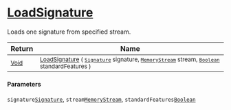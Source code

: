 # [LoadSignature](./SigComp15GermanLoader-100663967.md)

Loads one signature from specified stream.

| Return | Name | 
| --- | --- | 
| <sub>[Void](https://docs.microsoft.com/en-us/dotnet/api/System.Void)</sub>| <sub>[LoadSignature](./SigComp15GermanLoader-100663967.md) ( [`Signature`](./../../Signature.md) signature, [`MemoryStream`](https://docs.microsoft.com/en-us/dotnet/api/System.IO.MemoryStream) stream, [`Boolean`](https://docs.microsoft.com/en-us/dotnet/api/System.Boolean) standardFeatures )</sub>| <br>


#### Parameters
 `signature`[`Signature`](./../../Signature.md),  `stream`[`MemoryStream`](https://docs.microsoft.com/en-us/dotnet/api/System.IO.MemoryStream),  `standardFeatures`[`Boolean`](https://docs.microsoft.com/en-us/dotnet/api/System.Boolean)
